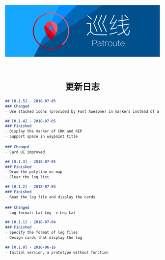 <div align=center><a href="../"><img src="../Resource/Banner.svg" alt="Banner"></a></div>

<h1 align=center><br/>更新日志</h1>

```markdown
## [0.1.5] - 2018-07-05
### Changed
- Use stacked icons (provided by Font Awesome) in markers instead of a <div>
```

```markdown
## [0.1.4] - 2018-07-05
### Finished
- Display the marker of CHK and REP
- Support space in waypoint title

### Changed
- Card UI improved
```

```markdown
## [0.1.3] - 2018-07-05
### Finished
- Draw the polyline on map
- Clear the log list
```

```markdown
## [0.1.2] - 2018-07-04
### Finished
- Read the log file and display the cards

### Changed
- Log format: Lat Lng -> Lng Lat
```

```markdown
## [0.1.1] - 2018-07-04
### Finished
- Specify the format of log files
- Design cards that display the log
```

```markdown
## [0.1.0] - 2018-06-16
- Initial version, a prototype without function
```
